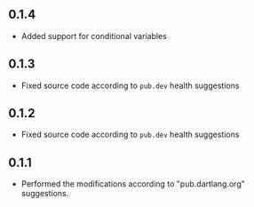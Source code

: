 ## 0.1.4

- Added support for conditional variables

## 0.1.3

- Fixed source code according to `pub.dev` health suggestions

## 0.1.2

- Fixed source code according to `pub.dev` health suggestions

## 0.1.1

- Performed the modifications according to "pub.dartlang.org" suggestions.
